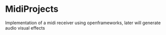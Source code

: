 MidiProjects
============

Implementation of a midi receiver using openframeworks, later will generate audio visual effects
